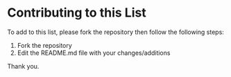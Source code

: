 # Contributing to this List

To add to this list, please fork the repository then follow the following steps:

1. Fork the repository
2. Edit the README.md file with your changes/additions

Thank you.
